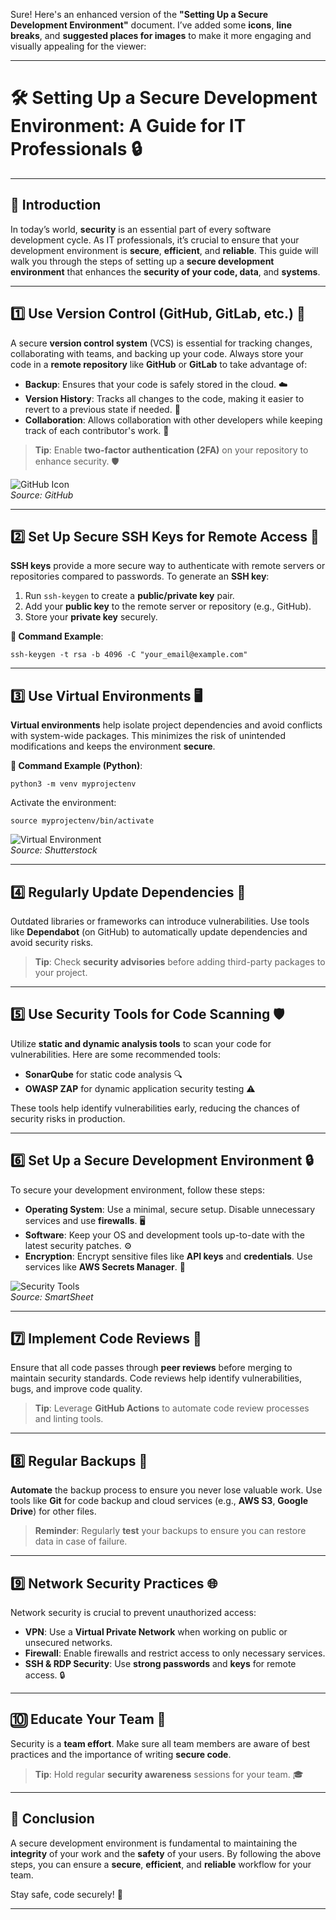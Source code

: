 Sure! Here's an enhanced version of the **"Setting Up a Secure Development Environment"** document. I’ve added some **icons**, **line breaks**, and **suggested places for images** to make it more engaging and visually appealing for the viewer:

---

# 🛠️ **Setting Up a Secure Development Environment: A Guide for IT Professionals** 🔒

---

## 📘 **Introduction**
In today’s world, **security** is an essential part of every software development cycle. As IT professionals, it’s crucial to ensure that your development environment is **secure**, **efficient**, and **reliable**. This guide will walk you through the steps of setting up a **secure development environment** that enhances the **security of your code, data**, and **systems**.

---

## 1️⃣ **Use Version Control (GitHub, GitLab, etc.)** 🔄

A secure **version control system** (VCS) is essential for tracking changes, collaborating with teams, and backing up your code. Always store your code in a **remote repository** like **GitHub** or **GitLab** to take advantage of:

- **Backup**: Ensures that your code is safely stored in the cloud. ☁️
- **Version History**: Tracks all changes to the code, making it easier to revert to a previous state if needed. 📜
- **Collaboration**: Allows collaboration with other developers while keeping track of each contributor's work. 🤝

> **Tip**: Enable **two-factor authentication (2FA)** on your repository to enhance security. 🛡️

![GitHub Icon](https://upload.wikimedia.org/wikipedia/commons/9/91/Octicons-mark-github.svg)  
*Source: GitHub*

---

## 2️⃣ **Set Up Secure SSH Keys for Remote Access** 🔑

**SSH keys** provide a more secure way to authenticate with remote servers or repositories compared to passwords. To generate an **SSH key**:

1. Run `ssh-keygen` to create a **public/private key** pair.
2. Add your **public key** to the remote server or repository (e.g., GitHub).
3. Store your **private key** securely.

**🔐 Command Example**:  
```
ssh-keygen -t rsa -b 4096 -C "your_email@example.com"
```

---

## 3️⃣ **Use Virtual Environments** 🖥️

**Virtual environments** help isolate project dependencies and avoid conflicts with system-wide packages. This minimizes the risk of unintended modifications and keeps the environment **secure**.

**🔧 Command Example (Python)**:
```
python3 -m venv myprojectenv
```

Activate the environment:
```
source myprojectenv/bin/activate
```

![Virtual Environment](https://image.shutterstock.com/image-vector/virtual-environment-technology-illustration-260nw-1341777116.jpg)  
*Source: Shutterstock*

---

## 4️⃣ **Regularly Update Dependencies** 📅

Outdated libraries or frameworks can introduce vulnerabilities. Use tools like **Dependabot** (on GitHub) to automatically update dependencies and avoid security risks.

> **Tip**: Check **security advisories** before adding third-party packages to your project.

---

## 5️⃣ **Use Security Tools for Code Scanning** 🛡️

Utilize **static and dynamic analysis tools** to scan your code for vulnerabilities. Here are some recommended tools:

- **SonarQube** for static code analysis 🔍
- **OWASP ZAP** for dynamic application security testing ⚠️

These tools help identify vulnerabilities early, reducing the chances of security risks in production.

---

## 6️⃣ **Set Up a Secure Development Environment** 🔒

To secure your development environment, follow these steps:

- **Operating System**: Use a minimal, secure setup. Disable unnecessary services and use **firewalls**. 🖥️
- **Software**: Keep your OS and development tools up-to-date with the latest security patches. ⚙️
- **Encryption**: Encrypt sensitive files like **API keys** and **credentials**. Use services like **AWS Secrets Manager**. 🔐

![Security Tools](https://www.smartsheet.com/sites/default/files/IC-security-featured.png)  
*Source: SmartSheet*

---

## 7️⃣ **Implement Code Reviews** 📝

Ensure that all code passes through **peer reviews** before merging to maintain security standards. Code reviews help identify vulnerabilities, bugs, and improve code quality.

> **Tip**: Leverage **GitHub Actions** to automate code review processes and linting tools.

---

## 8️⃣ **Regular Backups** 💾

**Automate** the backup process to ensure you never lose valuable work. Use tools like **Git** for code backup and cloud services (e.g., **AWS S3**, **Google Drive**) for other files.

> **Reminder**: Regularly **test** your backups to ensure you can restore data in case of failure.

---

## 9️⃣ **Network Security Practices** 🌐

Network security is crucial to prevent unauthorized access:

- **VPN**: Use a **Virtual Private Network** when working on public or unsecured networks.
- **Firewall**: Enable firewalls and restrict access to only necessary services.
- **SSH & RDP Security**: Use **strong passwords** and **keys** for remote access. 🔒

---

## 🔟 **Educate Your Team** 🧠

Security is a **team effort**. Make sure all team members are aware of best practices and the importance of writing **secure code**.

> **Tip**: Hold regular **security awareness** sessions for your team. 🎓

---

## 🏁 **Conclusion**
A secure development environment is fundamental to maintaining the **integrity** of your work and the **safety** of your users. By following the above steps, you can ensure a **secure**, **efficient**, and **reliable** workflow for your team.

Stay safe, code securely! 🚀

---
